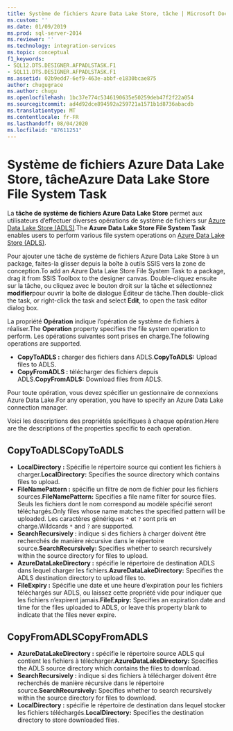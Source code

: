 ```yaml
---
title: Système de fichiers Azure Data Lake Store, tâche | Microsoft Docs
ms.custom: ''
ms.date: 01/09/2019
ms.prod: sql-server-2014
ms.reviewer: ''
ms.technology: integration-services
ms.topic: conceptual
f1_keywords:
- SQL12.DTS.DESIGNER.AFPADLSTASK.F1
- SQL11.DTS.DESIGNER.AFPADLSTASK.F1
ms.assetid: 02b9edd7-6ef9-463e-abbf-e1830bcae875
author: chugugrace
ms.author: chugu
ms.openlocfilehash: 1bc37e774c5346190635e50259deb47f2f22a054
ms.sourcegitcommit: ad4d92dce894592a259721a1571b1d8736abacdb
ms.translationtype: MT
ms.contentlocale: fr-FR
ms.lasthandoff: 08/04/2020
ms.locfileid: "87611251"
---
```

# <a name="azure-data-lake-store-file-system-task"></a><span data-ttu-id="709c1-102">Système de fichiers Azure Data Lake Store, tâche</span><span class="sxs-lookup"><span data-stu-id="709c1-102">Azure Data Lake Store File System Task</span></span>

<span data-ttu-id="709c1-103">La **tâche de système de fichiers Azure Data Lake Store** permet aux utilisateurs d’effectuer diverses opérations de système de fichiers sur [Azure Data Lake Store (ADLS)](https://azure.microsoft.com/services/data-lake-store/).</span><span class="sxs-lookup"><span data-stu-id="709c1-103">The **Azure Data Lake Store File System Task** enables users to perform various file system operations on [Azure Data Lake Store (ADLS)](https://azure.microsoft.com/services/data-lake-store/).</span></span>

<span data-ttu-id="709c1-104">Pour ajouter une tâche de système de fichiers Azure Data Lake Store à un package, faites-la glisser depuis la boîte à outils SSIS vers la zone de conception.</span><span class="sxs-lookup"><span data-stu-id="709c1-104">To add an Azure Data Lake Store File System Task to a package, drag it from SSIS Toolbox to the designer canvas.</span></span> <span data-ttu-id="709c1-105">Double-cliquez ensuite sur la tâche, ou cliquez avec le bouton droit sur la tâche et sélectionnez **modifier**pour ouvrir la boîte de dialogue Éditeur de tâche.</span><span class="sxs-lookup"><span data-stu-id="709c1-105">Then double-click the task, or right-click the task and select **Edit**, to open the task editor dialog box.</span></span>

<span data-ttu-id="709c1-106">La propriété **Opération** indique l’opération de système de fichiers à réaliser.</span><span class="sxs-lookup"><span data-stu-id="709c1-106">The **Operation** property specifies the file system operation to perform.</span></span> <span data-ttu-id="709c1-107">Les opérations suivantes sont prises en charge.</span><span class="sxs-lookup"><span data-stu-id="709c1-107">The following operations are supported.</span></span>

* <span data-ttu-id="709c1-108">**CopyToADLS :** charger des fichiers dans ADLS.</span><span class="sxs-lookup"><span data-stu-id="709c1-108">**CopyToADLS:** Upload files to ADLS.</span></span>
* <span data-ttu-id="709c1-109">**CopyFromADLS :** télécharger des fichiers depuis ADLS.</span><span class="sxs-lookup"><span data-stu-id="709c1-109">**CopyFromADLS:** Download files from ADLS.</span></span>

<span data-ttu-id="709c1-110">Pour toute opération, vous devez spécifier un gestionnaire de connexions Azure Data Lake.</span><span class="sxs-lookup"><span data-stu-id="709c1-110">For any operation, you have to specify an Azure Data Lake connection manager.</span></span>

<span data-ttu-id="709c1-111">Voici les descriptions des propriétés spécifiques à chaque opération.</span><span class="sxs-lookup"><span data-stu-id="709c1-111">Here are the descriptions of the properties specific to each operation.</span></span>

## <a name="copytoadls"></a><span data-ttu-id="709c1-112">CopyToADLS</span><span class="sxs-lookup"><span data-stu-id="709c1-112">CopyToADLS</span></span>

* <span data-ttu-id="709c1-113">**LocalDirectory :** Spécifie le répertoire source qui contient les fichiers à charger.</span><span class="sxs-lookup"><span data-stu-id="709c1-113">**LocalDirectory:** Specifies the source directory which contains files to upload.</span></span>
* <span data-ttu-id="709c1-114">**FileNamePattern :** spécifie un filtre de nom de fichier pour les fichiers sources.</span><span class="sxs-lookup"><span data-stu-id="709c1-114">**FileNamePattern:** Specifies a file name filter for source files.</span></span> <span data-ttu-id="709c1-115">Seuls les fichiers dont le nom correspond au modèle spécifié seront téléchargés.</span><span class="sxs-lookup"><span data-stu-id="709c1-115">Only files whose name matches the specified pattern will be uploaded.</span></span> <span data-ttu-id="709c1-116">Les caractères génériques `*` et `?` sont pris en charge.</span><span class="sxs-lookup"><span data-stu-id="709c1-116">Wildcards `*` and `?` are supported.</span></span>
* <span data-ttu-id="709c1-117">**SearchRecursively :** indique si des fichiers à charger doivent être recherchés de manière récursive dans le répertoire source.</span><span class="sxs-lookup"><span data-stu-id="709c1-117">**SearchRecursively:** Specifies whether to search recursively within the source directory for files to upload.</span></span>
* <span data-ttu-id="709c1-118">**AzureDataLakeDirectory :** spécifie le répertoire de destination ADLS dans lequel charger les fichiers.</span><span class="sxs-lookup"><span data-stu-id="709c1-118">**AzureDataLakeDirectory:** Specifies the ADLS destination directory to upload files to.</span></span>
* <span data-ttu-id="709c1-119">**FileExpiry :** Spécifie une date et une heure d’expiration pour les fichiers téléchargés sur ADLS, ou laissez cette propriété vide pour indiquer que les fichiers n’expirent jamais.</span><span class="sxs-lookup"><span data-stu-id="709c1-119">**FileExpiry:** Specifies an expiration date and time for the files uploaded to ADLS, or leave this property blank to indicate that the files never expire.</span></span>

## <a name="copyfromadls"></a><span data-ttu-id="709c1-120">CopyFromADLS</span><span class="sxs-lookup"><span data-stu-id="709c1-120">CopyFromADLS</span></span>

* <span data-ttu-id="709c1-121">**AzureDataLakeDirectory :** spécifie le répertoire source ADLS qui contient les fichiers à télécharger.</span><span class="sxs-lookup"><span data-stu-id="709c1-121">**AzureDataLakeDirectory:** Specifies the ADLS source directory which contains the files to download.</span></span>
* <span data-ttu-id="709c1-122">**SearchRecursively :** indique si des fichiers à télécharger doivent être recherchés de manière récursive dans le répertoire source.</span><span class="sxs-lookup"><span data-stu-id="709c1-122">**SearchRecursively:** Specifies whether to search recursively within the source directory for files to download.</span></span>
* <span data-ttu-id="709c1-123">**LocalDirectory :** spécifie le répertoire de destination dans lequel stocker les fichiers téléchargés.</span><span class="sxs-lookup"><span data-stu-id="709c1-123">**LocalDirectory:** Specifies the destination directory to store downloaded files.</span></span>
